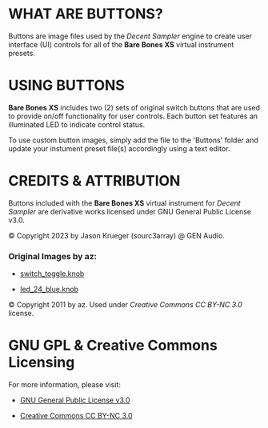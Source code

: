 # WHAT ARE BUTTONS?

Buttons are image files used by the *Decent Sampler* engine to create user interface (UI) controls for all of the **Bare Bones XS** virtual instrument presets.


# USING BUTTONS

**Bare Bones XS** includes two (2) sets of original switch buttons that are used to provide on/off functionality for user controls. Each button set features an illuminated LED to indicate control status.

To use custom button images, simply add the file to the 'Buttons' folder and update your instument preset file(s) accordingly using a text editor.


# CREDITS & ATTRIBUTION

Buttons included with the **Bare Bones XS** virtual instrument for *Decent Sampler* are derivative works licensed under GNU General Public License v3.0.

© Copyright 2023 by Jason Krueger (sourc3array) @ GEN Audio.


### Original Images by az:

 - [switch_toggle.knob]( https://www.g200kg.com/en/webknobman/gallery.php?m=p&p=1854 )
 
 - [led_24_blue.knob]( https://www.g200kg.com/en/webknobman/gallery.php?m=p&p=53 )
 
© Copyright 2011 by az. Used under *Creative Commons CC BY-NC 3.0* license.


# GNU GPL & Creative Commons Licensing

For more information, please visit:

- [GNU General Public License v3.0]( https://www.gnu.org/licenses/gpl-3.0.en.html )

- [Creative Commons CC BY-NC 3.0]( https://creativecommons.org/licenses/by/3.0/ )
